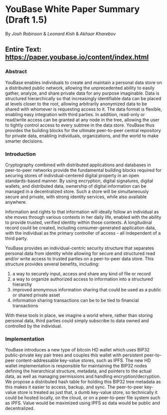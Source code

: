 # YouBase White Paper Summary (Draft 1.5)

By *Josh Robinson* & *Leonard Kish* & *Akhsar Kharebov*

## Entire Text: https://paper.youbase.io/content/index.html

### Abstract

YouBase enables individuals to create and maintain a personal data store on a distributed public network, allowing the unprecedented ability to easily gather, analyze, and share private data for any purpose imaginable. Data is structured hierarchically so that increasingly identifiable data can be placed at levels closer to the root, allowing arbitrarily anonymized data to be shared with whomever is requesting access to it.  The data format is flexible, enabling easy integration with third parties. In addition, read-only or read/write access can be granted at any node in the tree, allowing the user to tightly control access to every subtree in the data store. YouBase thus provides the building blocks for the ultimate peer-to-peer central repository for private data, enabling individuals, organizations, and the world to make smarter decisions.


### Introduction

Cryptography combined with distributed applications and databases in peer-to-peer networks provide the fundamental building blocks required for securing stores of individual-centered digital property in an open standards-based manner. By using encryption, digital signatures, digital wallets, and distributed data, ownership of digital information can be managed in a decentralized store. Such a store will be simultaneously secure and private, with strong identity services, while also available anywhere.

Information and rights to that information will ideally follow an individual as she moves through various contexts in her daily life, enabled with the ability to provide trusted, verified identity within those contexts. A longitudinal record could be created, including consumer-generated application data, with the individual as the primary controller of access - all independent of a third party.

YouBase provides an individual-centric security structure that separates personal data from identity while allowing for secure and structured read and/or write access to trusted parties on a peer-to-peer data store. This structure provides several benefits, including:

1. a way to securely input, access and share any kind of file or record
2. a way to organize authorized access to information into a structured hierarchy
3. improved anonymous information sharing that could be used as a public or shared private asset
4. information sharing transactions can be to be tied to financial transactions

With these tools in place, we imagine a world where, rather than storing personal data, third parties could simply subscribe to data owned and controlled by the individual.


### Implementation

YouBase introduces a new type of bitcoin HD wallet which uses BIP32 public-private key pair trees and couples this wallet with persistent peer-to-peer content-addressable key-value stores, such as IPFS. The new HD wallet implementation is responsible for maintaining the BIP32 nodes defining the hierarchical structure, metadata, and pointers to the actual data, as well as managing permissions and handling encryption/decryption.  We propose a distributed hash table for holding this BIP32 tree metadata as this makes it easier to access, backup, and sync. The peer-to-peer key-value store is treated as just that, a dumb key-value store, so technically it could be hosted locally, on the cloud, or on a peer-to-peer file system such as IPFS. Value would be maximized using IPFS as data would be public and decentralized.
